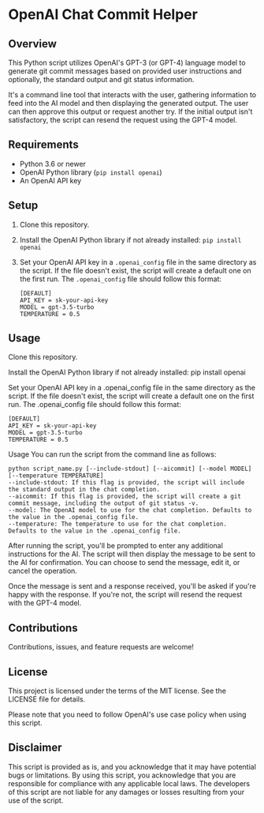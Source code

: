# OpenAI Chat Commit Helper

## Overview

This Python script utilizes OpenAI's GPT-3 (or GPT-4) language model to generate git commit messages based on provided user instructions and optionally, the standard output and git status information. 

It's a command line tool that interacts with the user, gathering information to feed into the AI model and then displaying the generated output. The user can then approve this output or request another try. If the initial output isn't satisfactory, the script can resend the request using the GPT-4 model.

## Requirements

* Python 3.6 or newer
* OpenAI Python library (`pip install openai`)
* An OpenAI API key

## Setup

1. Clone this repository.
2. Install the OpenAI Python library if not already installed: `pip install openai`
3. Set your OpenAI API key in a `.openai_config` file in the same directory as the script. If the file doesn't exist, the script will create a default one on the first run. The `.openai_config` file should follow this format:

    ```
    [DEFAULT]
    API_KEY = sk-your-api-key
    MODEL = gpt-3.5-turbo
    TEMPERATURE = 0.5
    ```

## Usage

Clone this repository.

Install the OpenAI Python library if not already installed: pip install openai

Set your OpenAI API key in a .openai_config file in the same directory as the script. If the file doesn't exist, the script will create a default one on the first run. The .openai_config file should follow this format:
```
[DEFAULT]
API_KEY = sk-your-api-key
MODEL = gpt-3.5-turbo
TEMPERATURE = 0.5
```
Usage
You can run the script from the command line as follows:

```
python script_name.py [--include-stdout] [--aicommit] [--model MODEL] [--temperature TEMPERATURE]
--include-stdout: If this flag is provided, the script will include the standard output in the chat completion.
--aicommit: If this flag is provided, the script will create a git commit message, including the output of git status -v.
--model: The OpenAI model to use for the chat completion. Defaults to the value in the .openai_config file.
--temperature: The temperature to use for the chat completion. Defaults to the value in the .openai_config file.
```
After running the script, you'll be prompted to enter any additional instructions for the AI. The script will then display the message to be sent to the AI for confirmation. You can choose to send the message, edit it, or cancel the operation.

Once the message is sent and a response received, you'll be asked if you're happy with the response. If you're not, the script will resend the request with the GPT-4 model.

## Contributions
Contributions, issues, and feature requests are welcome!

## License
This project is licensed under the terms of the MIT license. See the LICENSE file for details.

Please note that you need to follow OpenAI's use case policy when using this script.

## Disclaimer
This script is provided as is, and you acknowledge that it may have potential bugs or limitations. By using this script, you acknowledge that you are responsible for compliance with any applicable local laws. The developers of this script are not liable for any damages or losses resulting from your use of the script.

